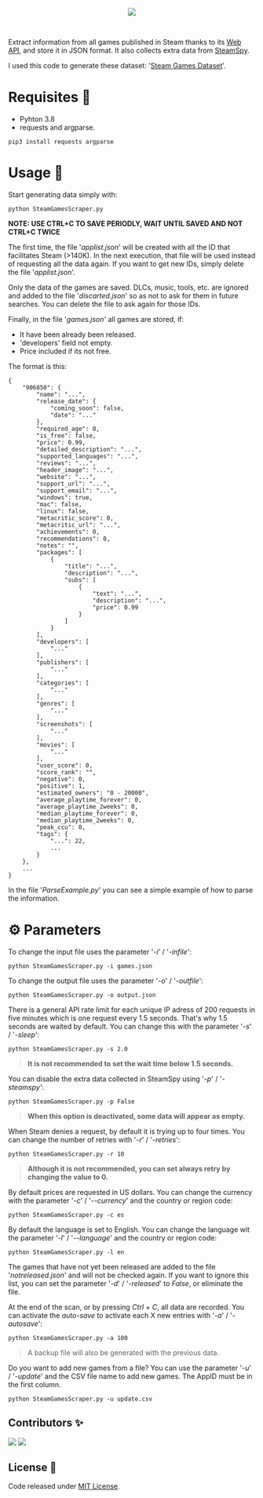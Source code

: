 <p align="center"><img src="images/banner.png"/></p>
<br>

Extract information from all games published in Steam thanks to its [Web API](https://partner.steamgames.com/doc/webapi_overview), and store it in JSON format. It also collects extra data from [SteamSpy](https://steamspy.com/).

I used this code to generate these dataset: '[Steam Games Dataset](https://www.kaggle.com/datasets/fronkongames/steam-games-dataset)'.

# Requisites 🔧

- Pyhton 3.8
- requests and argparse.

```
pip3 install requests argparse
```

# Usage 🚀

Start generating data simply with:

```
python SteamGamesScraper.py
```

**NOTE: USE CTRL+C TO SAVE PERIODLY, WAIT UNTIL SAVED AND NOT CTRL+C TWICE**

The first time, the file '_applist.json_' will be created with all the ID that facilitates Steam (>140K). In the next execution, that file will be used instead of requesting all the data again. If you want to get new IDs, simply delete the file '_applist.json_'.

Only the data of the games are saved. DLCs, music, tools, etc. are ignored and added to the file '_discarted.json_' so as not to ask for them in future searches. You can delete the file to ask again for those IDs.

Finally, in the file '_games.json'_ all games are stored, if:

* It have been already been released.
* 'developers' field not empty.
* Price included if its not free.

The format is this:

```
{
    "906850": {
        "name": "...",
        "release_date": {
            "coming_soon": false,
            "date": "..."
        },
        "required_age": 0,
        "is_free": false,
        "price": 0.99,
        "detailed_description": "...",
        "supported_languages": "...",
        "reviews": "...",
        "header_image": "...",
        "website": "...",
        "support_url": "...",
        "support_email": "...",
        "windows": true,
        "mac": false,
        "linux": false,
        "metacritic_score": 0,
        "metacritic_url": "...",
        "achievements": 0,
        "recommendations": 0,
        "notes": "",
        "packages": [
            {
                "title": "...",
                "description": "...",
                "subs": [
                    {
                        "text": "...",
                        "description": "...",
                        "price": 0.99
                    }
                ]
            }
        ],
        "developers": [
            "..."
        ],
        "publishers": [
            "..."
        ],
        "categories": [
            "..."
        ],
        "genres": [
            "..."
        ],
        "screenshots": [
            "..."
        ],
        "movies": [
            "..."
        ],
        "user_score": 0,
        "score_rank": "",
        "negative": 0,
        "positive": 1,
        "estimated_owners": "0 - 20000",
        "average_playtime_forever": 0,
        "average_playtime_2weeks": 0,
        "median_playtime_forever": 0,
        "median_playtime_2weeks": 0,
        "peak_ccu": 0,
        "tags": {
            "...": 22,
            ...
        }
    },
    ...
}
```

In the file '_ParseExample.py_' you can see a simple example of how to parse the information.

# ⚙️ Parameters

To change the input file uses the parameter '_-i_' / '_-infile_':

```
python SteamGamesScraper.py -i games.json
```

To change the output file uses the parameter '_-o_' / '_-outfile_':

```
python SteamGamesScraper.py -o output.json
```

There is a general API rate limit for each unique IP adress of 200 requests in five minutes which is one request every 1.5 seconds. That's why 1.5 seconds are waited by default. You can change this with the parameter '_-s_' / '_-sleep_':

```
python SteamGamesScraper.py -s 2.0
```

> **It is not recommended to set the wait time below 1.5 seconds.**

You can disable the extra data collected in SteamSpy using '_-p_' / '_-steamspy'_:

```
python SteamGamesScraper.py -p False
```

> **When this option is deactivated, some data will appear as empty.**

When Steam denies a request, by default it is trying up to four times. You can change the number of retries with '_-r_' / '_-retries_':

```
python SteamGamesScraper.py -r 10
```

> **Although it is not recommended, you can set always retry by changing the value to 0.**

By default prices are requested in US dollars. You can change the currency with the parameter '_-c_' / '_--currency_' and the country or region code:

```
python SteamGamesScraper.py -c es
```

By default the language is set to English. You can change the language wit the parameter '_-l_' / '_--language_' and the country or region code:

```
python SteamGamesScraper.py -l en
```

The games that have not yet been released are added to the file '_notreleased.json_' and will not be checked again. If you want to ignore this list, you can set the parameter '_-d_' / '_-released_' to _False_, or eliminate the file.

At the end of the scan, or by pressing _Ctrl + C_, all data are recorded. You can activate the _auto-save_ to activate each X new entries with '_-a_' / '_-autosave_':

```
python SteamGamesScraper.py -a 100
```

> A backup file will also be generated with the previous data.

Do you want to add new games from a file? You can use the parameter '_-u_' / '_-update_' and the CSV file name to add new games. The AppID must be in the first column.

```
python SteamGamesScraper.py -u update.csv
```


## Contributors ✨

[![](https://github.com/DanielSchimit.png?size=75)](https://github.com/DanielSchimit)
[![](https://github.com/xArkqngel.png?size=75)](https://github.com/xArkqngel)

## License 📜

Code released under [MIT License](https://github.com/FronkonGames/Machine-Learning-Game-Ideas/blob/main/LICENSE.md).
